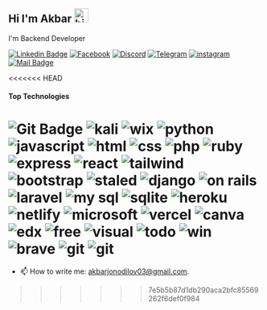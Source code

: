 ## Hi I'm Akbar <img src="https://user-images.githubusercontent.com/1303154/88677602-1635ba80-d120-11ea-84d8-d263ba5fc3c0.gif" width="28px" height="28px" alt="hi">

I'm Backend Developer 

[![Linkedin Badge](https://img.shields.io/badge/LinkedIn-0077B5?style=for-the-badge&logo=linkedin&logoColor=white)](https://www.linkedin.com/in/akbarjon-odilov-330a16232/)
[![Facebook](https://img.shields.io/badge/Facebook-1877F2?style=for-the-badge&logo=facebook&logoColor=white)](https://www.facebook.com/odilovofficail)
[![Discord](https://img.shields.io/badge/Discord-7289DA?style=for-the-badge&logo=discord&logoColor=white)](https://www.discord.com/channels/odilov_a)
 [![Telegram](https://img.shields.io/badge/Telegram-2CA5E0?style=for-the-badge&logo=telegram&logoColor=white)](https://t.me/Odilovoff)
 [![instagram](https://img.shields.io/badge/Instagram-E4405F?style=for-the-badge&logo=instagram&logoColor=white)](https://instagram.com/odilovoff_)
[![Mail Badge](https://img.shields.io/badge/Gmail-D14836?style=for-the-badge&logo=gmail&logoColor=white)](mailto:akbarjonodilov03@gmail.com)

<<<<<<< HEAD

#### Top Technologies

<!-- TODO: Make technologies links takes you to repositories -->
![Git Badge](https://img.shields.io/badge/GIT-E44C30?style=for-the-badge&logo=git&logoColor=white) ![kali](https://img.shields.io/badge/Kali_Linux-557C94?style=for-the-badge&logo=kali-linux&logoColor=white) ![wix](https://img.shields.io/badge/Wix-000?style=for-the-badge&logo=wix&logoColor=white) ![python](https://img.shields.io/badge/Python-3776AB?style=for-the-badge&logo=python&logoColor=white) ![javascript](https://img.shields.io/badge/JavaScript-F7DF1E?style=for-the-badge&logo=javascript&logoColor=black) ![html](https://img.shields.io/badge/HTML5-E34F26?style=for-the-badge&logo=html5&logoColor=white) ![css](https://img.shields.io/badge/CSS3-1572B6?style=for-the-badge&logo=css3&logoColor=white) ![php](https://img.shields.io/badge/PHP-777BB4?style=for-the-badge&logo=php&logoColor=white) ![ruby](https://img.shields.io/badge/Ruby-CC342D?style=for-the-badge&logo=ruby&logoColor=white) ![express](https://img.shields.io/badge/Express.js-404D59?style=for-the-badge) ![react](https://img.shields.io/badge/React-20232A?style=for-the-badge&logo=react&logoColor=61DAFB) ![tailwind](https://img.shields.io/badge/Tailwind_CSS-38B2AC?style=for-the-badge&logo=tailwind-css&logoColor=white) ![bootstrap](https://img.shields.io/badge/Bootstrap-563D7C?style=for-the-badge&logo=bootstrap&logoColor=white) ![staled](https://img.shields.io/badge/styled--components-DB7093?style=for-the-badge&logo=styled-components&logoColor=white) ![django](https://img.shields.io/badge/Django-092E20?style=for-the-badge&logo=django&logoColor=white) ![on rails](https://img.shields.io/badge/Ruby_on_Rails-CC0000?style=for-the-badge&logo=ruby-on-rails&logoColor=white) ![laravel](https://img.shields.io/badge/Laravel-FF2D20?style=for-the-badge&logo=laravel&logoColor=white) ![my sql](https://img.shields.io/badge/MySQL-005C84?style=for-the-badge&logo=mysql&logoColor=white) ![sqlite](https://img.shields.io/badge/SQLite-07405E?style=for-the-badge&logo=sqlite&logoColor=white) ![heroku](https://img.shields.io/badge/Heroku-430098?style=for-the-badge&logo=heroku&logoColor=white) ![netlify](https://img.shields.io/badge/Netlify-00C7B7?style=for-the-badge&logo=netlify&logoColor=white) ![microsoft](https://img.shields.io/badge/Microsoft_Office-D83B01?style=for-the-badge&logo=microsoft-office&logoColor=white) ![vercel](https://img.shields.io/badge/Vercel-000000?style=for-the-badge&logo=vercel&logoColor=white) ![canva](https://img.shields.io/badge/Canva-%2300C4CC.svg?&style=for-the-badge&logo=Canva&logoColor=white) ![edx](https://img.shields.io/badge/Edx-193A3E?style=for-the-badge&logo=edx&logoColor=white) ![free](https://img.shields.io/badge/freecodecamp-27273D?style=for-the-badge&logo=freecodecamp&logoColor=white) ![visual](https://img.shields.io/badge/Visual_Studio_Code-0078D4?style=for-the-badge&logo=visual%20studio%20code&logoColor=white) ![todo](https://img.shields.io/badge/Todoist-E44332?style=for-the-badge&logo=todoist&logoColor=white) ![win](https://img.shields.io/badge/windows%20terminal-4D4D4D?style=for-the-badge&logo=windows%20terminal&logoColor=white) ![brave](https://img.shields.io/badge/Brave-FF1B2D?style=for-the-badge&logo=Brave&logoColor=white)
 ![git](https://github-readme-stats.vercel.app/api/top-langs/?username=Akbarjon03&theme=blue-green)  ![git](https://github-readme-stats.vercel.app/api?username=Akbarjon03&theme=blue-green)
=======
<!-- TODO: Add last video link -->
- 📫 How to write me: akbarjonodilov03@gmail.com.
>>>>>>> 7e5b5b87d1db290aca2bfc85569262f6def0f984

